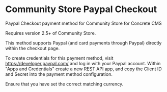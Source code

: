# Community Store Paypal Checkout
Paypal Checkout payment method for Community Store for Concrete CMS

Requires version 2.5+ of Community Store.

This method supports Paypal (and card payments through Paypal) directly within the checkout page.

To create credentials for this payment method, visit https://developer.paypal.com/ and log in with your Paypal account.
Within "Apps and Credentials" create a new REST API app, and copy the Client ID and Secret into the payment method configuration.

Ensure that you have set the correct matching currency.

